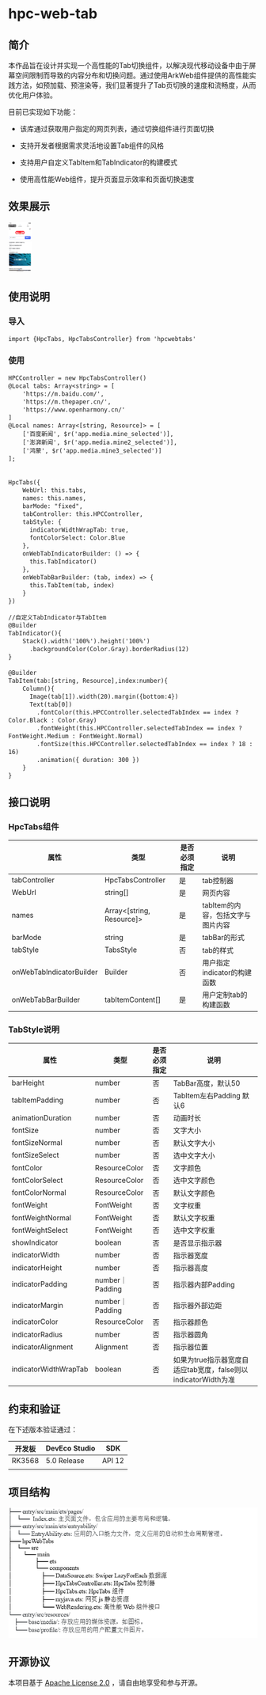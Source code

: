 

# hpc-web-tab

## 简介

本作品旨在设计并实现一个高性能的Tab切换组件，以解决现代移动设备中由于屏幕空间限制而导致的内容分布和切换问题。通过使用ArkWeb组件提供的高性能实践方法，如预加载、预渲染等，我们显著提升了Tab页切换的速度和流畅度，从而优化用户体验。

目前已实现如下功能：

- 该库通过获取用户指定的网页列表，通过切换组件进行页面切换

- 支持开发者根据需求灵活地设置Tab组件的风格

- 支持用户自定义TabItem和TabIndicator的构建模式

- 使用高性能Web组件，提升页面显示效率和页面切换速度

## 效果展示

<img src="./image/show.png" alt="show" style="zoom: 10%;" />



## 使用说明

### 导入

```
import {HpcTabs, HpcTabsController} from 'hpcwebtabs'
```

### 使用

```
HPCController = new HpcTabsController()
@Local tabs: Array<string> = [
    'https://m.baidu.com/',
    'https://m.thepaper.cn/',
    'https://www.openharmony.cn/'
]
@Local names: Array<[string, Resource]> = [
    ['百度新闻', $r('app.media.mine_selected')],
    ['澎湃新闻', $r('app.media.mine2_selected')],
    ['鸿蒙', $r('app.media.mine3_selected')]
];


HpcTabs({
    WebUrl: this.tabs,
    names: this.names,
    barMode: "fixed",
    tabController: this.HPCController,
    tabStyle: {
      indicatorWidthWrapTab: true,
      fontColorSelect: Color.Blue
    },
    onWebTabIndicatorBuilder: () => {
      this.TabIndicator()
    },
    onWebTabBarBuilder: (tab, index) => {
      this.TabItem(tab, index)
    }
})

//自定义TabIndicator与TabItem
@Builder
TabIndicator(){
    Stack().width('100%').height('100%')
      .backgroundColor(Color.Gray).borderRadius(12)
}

@Builder
TabItem(tab:[string, Resource],index:number){
    Column(){
      Image(tab[1]).width(20).margin({bottom:4})
      Text(tab[0])
        .fontColor(this.HPCController.selectedTabIndex == index ? Color.Black : Color.Gray)
        .fontWeight(this.HPCController.selectedTabIndex == index ? FontWeight.Medium : FontWeight.Normal)
        .fontSize(this.HPCController.selectedTabIndex == index ? 18 : 16)
        .animation({ duration: 300 })
    }
}
```





## 接口说明

### HpcTabs组件

| 属性                     | 类型                      | 是否必须指定 | 说明                              |
| ------------------------ | ------------------------- | ------------ | --------------------------------- |
| tabController            | HpcTabsController         | 是           | tab控制器                         |
| WebUrl                   | string[]                  | 是           | 网页内容                          |
| names                    | Array<[string, Resource]> | 是           | tabItem的内容，包括文字与图片内容 |
| barMode                  | string                    | 是           | tabBar的形式                      |
| tabStyle                 | TabsStyle                 | 否           | tab的样式                         |
| onWebTabIndicatorBuilder | Builder                   | 否           | 用户指定indicator的构建函数       |
| onWebTabBarBuilder       | tabItemContent[]          | 是           | 用户定制tab的构建函数             |



### TabStyle说明

| 属性                  | 类型            | 是否必须指定 | 说明                                                         |
| --------------------- | --------------- | ------------ | ------------------------------------------------------------ |
| barHeight             | number          | 否           | TabBar高度，默认50                                           |
| tabItemPadding        | number          | 否           | TabItem左右Padding 默认6                                     |
| animationDuration     | number          | 否           | 动画时长                                                     |
| fontSize              | number          | 否           | 文字大小                                                     |
| fontSizeNormal        | number          | 否           | 默认文字大小                                                 |
| fontSizeSelect        | number          | 否           | 选中文字大小                                                 |
| fontColor             | ResourceColor   | 否           | 文字颜色                                                     |
| fontColorSelect       | ResourceColor   | 否           | 选中文字颜色                                                 |
| fontColorNormal       | ResourceColor   | 否           | 默认文字颜色                                                 |
| fontWeight            | FontWeight      | 否           | 文字权重                                                     |
| fontWeightNormal      | FontWeight      | 否           | 默认文字权重                                                 |
| fontWeightSelect      | FontWeight      | 否           | 选中文字权重                                                 |
| showIndicator         | boolean         | 否           | 是否显示指示器                                               |
| indicatorWidth        | number          | 否           | 指示器宽度                                                   |
| indicatorHeight       | number          | 否           | 指示器高度                                                   |
| indicatorPadding      | number｜Padding | 否           | 指示器内部Padding                                            |
| indicatorMargin       | number｜Padding | 否           | 指示器外部边距                                               |
| indicatorColor        | ResourceColor   | 否           | 指示器颜色                                                   |
| indicatorRadius       | number          | 否           | 指示器圆角                                                   |
| indicatorAlignment    | Alignment       | 否           | 指示器位置                                                   |
| indicatorWidthWrapTab | boolean         | 否           | 如果为true指示器宽度自适应tab宽度，false则以indicatorWidth为准 |



## 约束和验证

在下述版本验证通过：

| 开发板 | DevEco Studio | SDK    |
| ------ | ------------- | ------ |
| RK3568 | 5.0 Release   | API 12 |
|        |               |        |



## 项目结构

<img src="./image/tree.png" alt="show" style="zoom: 100%;" />

## 开源协议

本项目基于 [Apache License 2.0](https://gitee.com/link?target=https%3A%2F%2Fwww.apache.org%2Flicenses%2FLICENSE-2.0.html) ，请自由地享受和参与开源。
